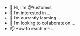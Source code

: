 - 👋 Hi, I’m @Austomos
- 👀 I’m interested in ...
- 🌱 I’m currently learning ...
- 💞️ I’m looking to collaborate on ...
- 📫 How to reach me ...

<!---
Austomos/Austomos is a ✨ special ✨ repository because its `README.md` (this file) appears on your GitHub profile.
You can click the Preview link to take a look at your changes.
--->
